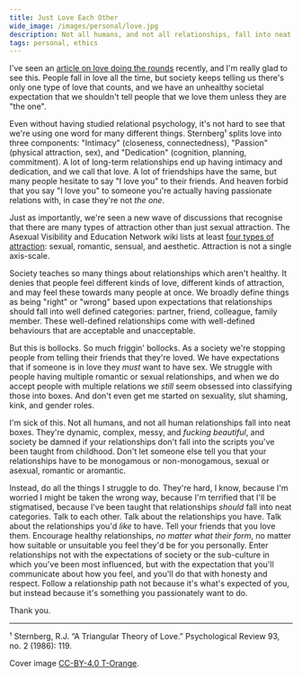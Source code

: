 ```yaml
---
title: Just Love Each Other
wide_image: /images/personal/love.jpg
description: Not all humans, and not all relationships, fall into neat boxes. There so many more forms of love than that.
tags: personal, ethics
---
```


I've seen an [article on love doing the rounds][love] recently, and I'm really glad to see this. People fall in love all the time, but society keeps telling us there's only one type of love that counts, and we have an unhealthy societal expectation that we shouldn't tell people that we love them unless they are "the one".

<!--more-->

Even without having studied relational psychology, it's not hard to see that we're using one word for many different things. Sternberg¹ splits love into three components: "Intimacy" (closeness, connectedness), "Passion" (physical attraction, sex), and "Dedication" (cognition, planning, commitment). A lot of long-term relationships end up having intimacy and dedication, and we call that love. A lot of friendships have the same, but many people hesitate to say "I love you" to their friends. And heaven forbid that you say "I love you" to someone you're actually having passionate relations with, in case they're not *the one*.

Just as importantly, we're seen a new wave of discussions that recognise that there are many types of attraction other than just sexual attraction. The Asexual Visibility and Education Network wiki lists at least [four types of attraction][attraction]: sexual, romantic, sensual, and aesthetic. Attraction is not a single axis-scale.

Society teaches so many things about relationships which aren't healthy. It denies that people feel different kinds of love, different kinds of attraction, and may feel these towards many people at once. We broadly define things as being "right" or "wrong" based upon expectations that relationships should fall into well defined categories: partner, friend, colleague, family member. These well-defined relationships come with well-defined behaviours that are acceptable and unacceptable.

But this is bollocks. So much friggin' bollocks. As a society we're stopping people from telling their friends that they're loved. We have expectations that if someone is in love they *must* want to have sex. We struggle with people having multiple romantic or sexual relationships, and when we do accept people with multiple relations we *still* seem obsessed into classifying those into boxes. And don't even get me started on sexuality, slut shaming, kink, and gender roles.

I'm sick of this. Not all humans, and not all human relationships fall into neat boxes. They're dynamic, complex, messy, and *fucking beautiful*, and society be damned if your relationships don't fall into the scripts you've been taught from childhood. Don't let someone else tell you that your relationships have to be monogamous or non-monogamous, sexual or asexual, romantic or aromantic.

Instead, do all the things I struggle to do. They're hard, I know, because I'm worried I might be taken the wrong way, because I'm terrified that I'll be stigmatised, because I've been taught that relationships *should* fall into neat categories. Talk to each other. Talk about the relationships you have. Talk about the relationships you'd *like* to have. Tell your friends that you love them. Encourage healthy relationships, *no matter what their form*, no matter how suitable or unsuitable you feel they'd be for you personally. Enter relationships not with the expectations of society or the sub-culture in which you've been most influenced, but with the expectation that you'll communicate about how you feel, and you'll do that with honesty and respect. Follow a relationship path not because it's what's expected of you, but instead because it's something you passionately want to do.

Thank you.

---

¹ Sternberg, R.J. “A Triangular Theory of Love.” Psychological Review 93, no. 2 (1986): 119.

Cover image [CC-BY-4.0 T-Orange](http://www.torange.us/Holidays/valentines-day/Inscription-I-love-you-17591.html).

[love]: http://polyamorydiaries.com/im-madly-in-love-with-you-but-dont-worry-its-not-a-big-deal/ "I'm madly in love with you, but don't worry, it's not a big deal"
[attraction]: http://www.asexuality.org/wiki/index.php?title=Attraction "AVEN Wiki on attraction"
